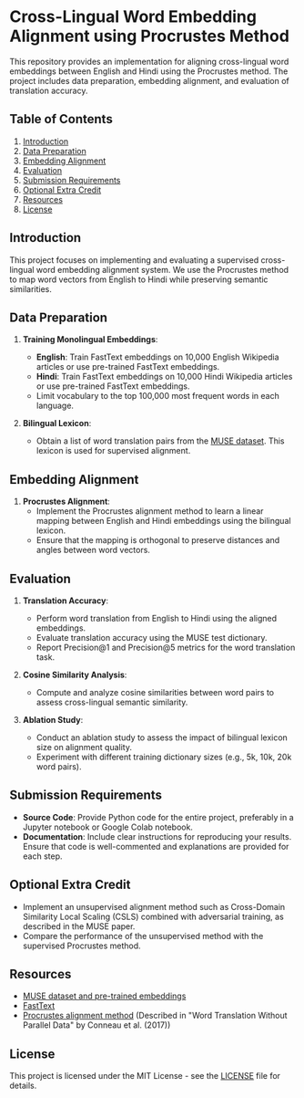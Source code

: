 # Cross-Lingual Word Embedding Alignment using Procrustes Method

This repository provides an implementation for aligning cross-lingual word embeddings between English and Hindi using the Procrustes method. The project includes data preparation, embedding alignment, and evaluation of translation accuracy.

## Table of Contents

1. [Introduction](#introduction)
2. [Data Preparation](#data-preparation)
3. [Embedding Alignment](#embedding-alignment)
4. [Evaluation](#evaluation)
5. [Submission Requirements](#submission-requirements)
6. [Optional Extra Credit](#optional-extra-credit)
7. [Resources](#resources)
8. [License](#license)

## Introduction

This project focuses on implementing and evaluating a supervised cross-lingual word embedding alignment system. We use the Procrustes method to map word vectors from English to Hindi while preserving semantic similarities.

## Data Preparation

1. **Training Monolingual Embeddings**:
   - **English**: Train FastText embeddings on 10,000 English Wikipedia articles or use pre-trained FastText embeddings.
   - **Hindi**: Train FastText embeddings on 10,000 Hindi Wikipedia articles or use pre-trained FastText embeddings.
   - Limit vocabulary to the top 100,000 most frequent words in each language.

2. **Bilingual Lexicon**:
   - Obtain a list of word translation pairs from the [MUSE dataset](https://github.com/facebookresearch/MUSE). This lexicon is used for supervised alignment.

## Embedding Alignment

1. **Procrustes Alignment**:
   - Implement the Procrustes alignment method to learn a linear mapping between English and Hindi embeddings using the bilingual lexicon.
   - Ensure that the mapping is orthogonal to preserve distances and angles between word vectors.

## Evaluation

1. **Translation Accuracy**:
   - Perform word translation from English to Hindi using the aligned embeddings.
   - Evaluate translation accuracy using the MUSE test dictionary.
   - Report Precision@1 and Precision@5 metrics for the word translation task.

2. **Cosine Similarity Analysis**:
   - Compute and analyze cosine similarities between word pairs to assess cross-lingual semantic similarity.

3. **Ablation Study**:
   - Conduct an ablation study to assess the impact of bilingual lexicon size on alignment quality.
   - Experiment with different training dictionary sizes (e.g., 5k, 10k, 20k word pairs).

## Submission Requirements

- **Source Code**: Provide Python code for the entire project, preferably in a Jupyter notebook or Google Colab notebook.
- **Documentation**: Include clear instructions for reproducing your results. Ensure that code is well-commented and explanations are provided for each step.

## Optional Extra Credit

- Implement an unsupervised alignment method such as Cross-Domain Similarity Local Scaling (CSLS) combined with adversarial training, as described in the MUSE paper.
- Compare the performance of the unsupervised method with the supervised Procrustes method.

## Resources

- [MUSE dataset and pre-trained embeddings](https://github.com/facebookresearch/MUSE)
- [FastText](https://fasttext.cc)
- [Procrustes alignment method](https://arxiv.org/abs/1706.04902) (Described in "Word Translation Without Parallel Data" by Conneau et al. (2017))

## License

This project is licensed under the MIT License - see the [LICENSE](LICENSE) file for details.

